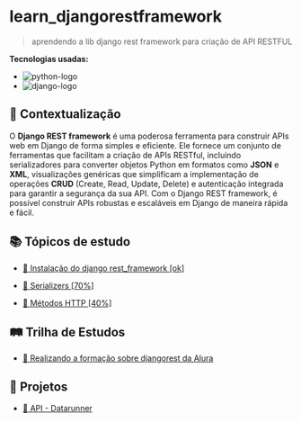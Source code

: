 # learn_djangorestframework

> aprendendo a lib django rest framework para criação de API RESTFUL

**Tecnologias usadas:**
- ![python-logo](https://img.shields.io/badge/python-yellow?style=for-the-badge&logo=python&logoColor=white&labelColor=blue)
- ![django-logo](https://img.shields.io/badge/djangorestframework-228B22?style=for-the-badge&logo=django&logoColor=white&labelColor=228B22)

## 🧩 Contextualização

O **Django REST framework** é uma poderosa ferramenta para construir APIs web em Django de forma simples e eficiente. Ele fornece um conjunto de ferramentas que facilitam a criação de APIs RESTful, incluindo serializadores para converter objetos Python em formatos como **JSON** e **XML**, visualizações genéricas que simplificam a implementação de operações **CRUD** (Create, Read, Update, Delete) e autenticação integrada para garantir a segurança da sua API. Com o Django REST framework, é possível construir APIs robustas e escaláveis em Django de maneira rápida e fácil.

## 📚 Tópicos de estudo

- [📌 Instalação do django rest_framework [ok]](https://github.com/CarlosG18/learn_djangorestframework/blob/main/topicos/instalacao.md)

- [📌 Serializers [70%]](https://github.com/CarlosG18/learn_djangorestframework/blob/main/topicos/serializers.md)

- [📌 Métodos HTTP [40%]](./topicos/metodos_http.md)

## 🛤️ Trilha de Estudos

- [📌 Realizando a formação sobre djangorest da Alura](https://github.com/CarlosG18/formacao_djangorest)

## 🎯 Projetos

- [📌 API - Datarunner](https://github.com/CarlosG18/datarunner)

